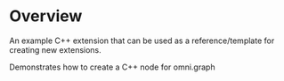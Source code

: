 # Overview

An example C++ extension that can be used as a reference/template for creating new extensions.

Demonstrates how to create a C++ node for omni.graph

